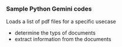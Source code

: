 ### Sample Python Gemini codes

Loads a list of pdf files for a specific usecase 
- determine the typs of documents
- extract information from the documents

